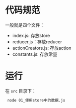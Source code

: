 # 代码规范

一般就是四个文件：
- index.js: 存放store
- reducer.js：存放reducer
- actionCreators.js: 存放action
- constants.js: 存放常量

# 运行
在 `src` 目录下：
```sh
 node 01_使用store中的数据.js 
```